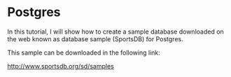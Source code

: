 # Postgres

In this tutorial, I will show how to create a sample database downloaded on the web known as database sample (SportsDB) for Postgres.

This sample can be downloaded in the following link:

http://www.sportsdb.org/sd/samples
